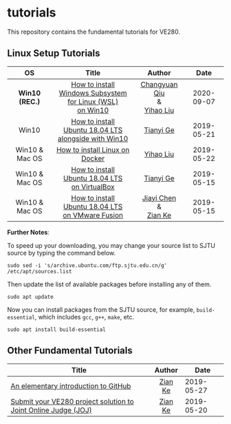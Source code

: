 # tutorials
This repository contains the fundamental tutorials for VE280.

## Linux Setup Tutorials
OS| Title        | Author           | Date  
:-:| :-----------: |:-------------:| :---: 
**Win10 <br>(REC.)**| [ How to install <br>Windows Subsystem for Linux (WSL) <br>on Win10](https://github.com/ve280/tutorials/blob/master/ubuntu_installation_wsl.md) | [Changyuan Qiu](https://github.com/PeterQiu0516) <br>& <br>[Yihao Liu](https://github.com/tc-imba) | 2020-09-07 
Win10| [How to install <br>Ubuntu 18.04 LTS <br>alongside with Win10](https://github.com/ve280/tutorials/blob/master/ubuntu_installation_dual_boot.md) | [Tianyi Ge](https://github.com/TimothyGe) | 2019-05-21 
Win10  &  Mac OS| [How to install Linux on Docker](https://github.com/ve280/tutorials/blob/master/ubuntu_installation_docker.md) | [Yihao Liu](https://github.com/tc-imba) | 2019-05-22 
Win10 & Mac OS| [How to install <br>Ubuntu 18.04 LTS <br> on VirtualBox](https://github.com/ve280/tutorials/blob/master/ubuntu_installation_virtualbox.md) | [Tianyi Ge](https://github.com/TimothyGe) | 2019-05-15 
Win10 & Mac OS| [How to install <br>Ubuntu 18.04 LTS <br>on VMware Fusion](https://github.com/ve280/tutorials/blob/master/ubuntu_installation_vmware.md) | [Jiayi Chen](https://github.com/Janecjy)<br> &<br>[Zian Ke](https://github.com/zianke) | 2019-05-15 

**Further Notes**:

To speed up your downloading, you may change your source list to SJTU source by typing the command below.

```
sudo sed -i 's/archive.ubuntu.com/ftp.sjtu.edu.cn/g' /etc/apt/sources.list
```

Then update the list of available packages before installing any of them.

```
sudo apt update
```

Now you can install packages from the SJTU source, for example, `build-essential`, which includes `gcc`, `g++`, `make`, etc.

```
sudo apt install build-essential
```


## Other Fundamental Tutorials 
| Title        | Author           | Date  |
| ------------- |:-------------:| ----- |
| [An elementary introduction to GitHub](https://github.com/ve280/tutorials/blob/master/github_introduction.md) | [Zian Ke](https://github.com/zianke) | 2019-05-27 |
| [Submit your VE280 project solution to Joint Online Judge (JOJ)](https://github.com/ve280/tutorials/blob/master/joj_project_submission.md) | [Zian Ke](https://github.com/zianke) | 2019-05-20 |



